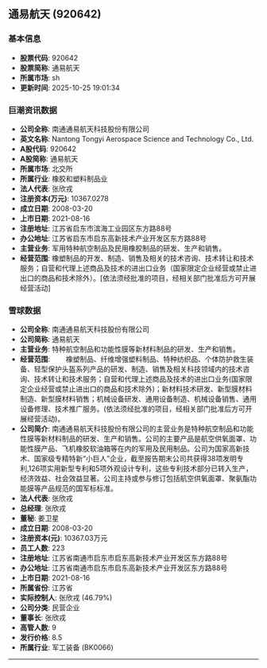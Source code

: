## 通易航天 (920642)

### 基本信息

- **股票代码**: 920642
- **股票简称**: 通易航天
- **所属市场**: sh
- **更新时间**: 2025-10-25 19:01:34

### 巨潮资讯数据

- **公司全称**: 南通通易航天科技股份有限公司
- **英文名称**: Nantong Tongyi Aerospace Science and Technology Co., Ltd.
- **A股代码**: 920642
- **A股简称**: 通易航天
- **所属市场**: 北交所
- **所属行业**: 橡胶和塑料制品业
- **法人代表**: 张欣戎
- **注册资本(万元)**: 10367.0278
- **成立日期**: 2008-03-20
- **上市日期**: 2021-08-16
- **注册地址**: 江苏省启东市滨海工业园区东方路88号
- **办公地址**: 江苏省启东市启东高新技术产业开发区东方路88号
- **主营业务**: 军用特种航空制品及民用橡胶制品的研发、生产和销售。
- **经营范围**: 橡塑制品的开发、制造、销售及相关的技术咨询、技术转让和技术服务；自营和代理上述商品及技术的进出口业务（国家限定企业经营或禁止进出口的商品和技术除外）。[依法须经批准的项目，经相关部门批准后方可开展经营活动]

### 雪球数据

- **公司全称**: 南通通易航天科技股份有限公司
- **公司简称**: 通易航天
- **主营业务**: 特种航空制品和功能性膜等新材料制品的研发、生产和销售。
- **经营范围**: 　　橡塑制品、纤维增强塑料制品、特种纺织品、个体防护救生装备、轻型保护头盔系列产品的研发、制造、销售及相关科技领域内的技术咨询、技术转让和技术服务；自营和代理上述商品及技术的进出口业务(国家限定企业经营或禁止进出口的商品和技术除外)；新材料技术研发、新型膜材料制造、新型膜材料销售；机械设备研发、通用设备制造、机械设备销售、通用设备修理、技术推广服务。(依法须经批准的项目，经相关部门批准后方可开展经营活动)。
- **公司简介**: 南通通易航天科技股份有限公司的主营业务是特种航空制品和功能性膜等新材料制品的研发、生产和销售。公司的主要产品是航空供氧面罩、功能性膜产品、飞机橡胶软油箱等在内的军用及民用制品。公司为国家高新技术、国家级专精特新“小巨人”企业，截至报告期末公司共获得38项发明专利,126项实用新型专利和5项外观设计专利，这些专利技术部分已转入生产，经济效益、社会效益显著。公司主持或参与修订包括航空供氧面罩、聚氨酯功能膜等产品规范的国军标标准。
- **法人代表**: 张欣戎
- **总经理**: 张欣戎
- **董秘**: 姜卫星
- **成立日期**: 2008-03-20
- **注册资本(元)**: 10367.03万元
- **员工人数**: 223
- **注册地址**: 江苏省南通市启东市启东高新技术产业开发区东方路88号
- **办公地址**: 江苏省南通市启东市启东高新技术产业开发区东方路88号
- **上市日期**: 2021-08-16
- **所属省份**: 江苏省
- **实际控制人**: 张欣戎 (46.79%)
- **公司分类**: 民营企业
- **董事长**: 张欣戎
- **高管人数**: 9
- **发行价格**: 8.5
- **所属行业**: 军工装备 (BK0066)

---